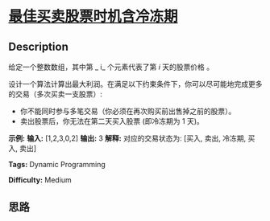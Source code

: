 # [最佳买卖股票时机含冷冻期][title]

## Description

给定一个整数数组，其中第 _  i_ 个元素代表了第  _i_  天的股票价格 。​

设计一个算法计算出最大利润。在满足以下约束条件下，你可以尽可能地完成更多的交易（多次买卖一支股票）:

  * 你不能同时参与多笔交易（你必须在再次购买前出售掉之前的股票）。
  * 卖出股票后，你无法在第二天买入股票 (即冷冻期为 1 天)。

**示例:**
            **输入:** [1,2,3,0,2]    **输出:** 3     **解释:** 对应的交易状态为: [买入, 卖出, 冷冻期, 买入, 卖出]


**Tags:** Dynamic Programming

**Difficulty:** Medium

## 思路

[title]: https://leetcode-cn.com/problems/best-time-to-buy-and-sell-stock-with-cooldown
